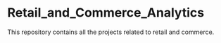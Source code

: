 # Retail_and_Commerce_Analytics
This repository contains all the projects related to retail and commerce.

